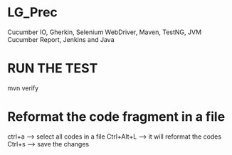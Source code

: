 # LG_Prec
Cucumber IO, Gherkin, Selenium WebDriver, Maven, TestNG, JVM Cucumber Report, Jenkins and Java

# RUN THE TEST
mvn verify

# Reformat the code fragment in a file
ctrl+a --> select all codes in a file
Ctrl+Alt+L --> it will reformat the codes
Ctrl+s --> save the changes